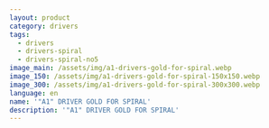 ```yaml
---
layout: product
category: drivers
tags:
  - drivers
  - drivers-spiral
  - drivers-spiral-no5
image_main: /assets/img/a1-drivers-gold-for-spiral.webp
image_150: /assets/img/a1-drivers-gold-for-spiral-150x150.webp
image_300: /assets/img/a1-drivers-gold-for-spiral-300x300.webp
language: en
name: '"A1" DRIVER GOLD FOR SPIRAL'
description: '"A1" DRIVER GOLD FOR SPIRAL'
---
```

